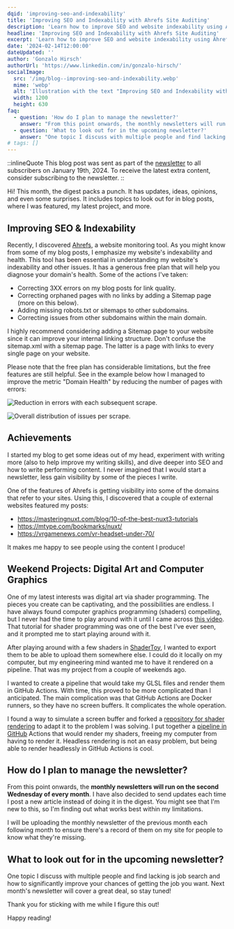 ```yaml
---
dqid: 'improving-seo-and-indexability'
title: 'Improving SEO and Indexability with Ahrefs Site Auditing'
description: 'Learn how to improve SEO and website indexability using Ahrefs for site auditing and website health monitoring. Follow these actions to boost your SEO score.'
headline: 'Improving SEO and Indexability with Ahrefs Site Auditing'
excerpt: 'Learn how to improve SEO and website indexability using Ahrefs for site auditing and website health monitoring. Follow these actions to boost your SEO score.'
date: '2024-02-14T12:00:00'
dateUpdated: ''
author: 'Gonzalo Hirsch'
authorUrl: 'https://www.linkedin.com/in/gonzalo-hirsch/'
socialImage:
  src: '/img/blog--improving-seo-and-indexability.webp'
  mime: 'webp'
  alt: 'Illustration with the text "Improving SEO and Indexability with Ahrefs Site Auditing"'
  width: 1200
  height: 630
faq:
  - question: 'How do I plan to manage the newsletter?'
    answer: "From this point onwards, the monthly newsletters will run on the second Wednesday of every month. I have also decided to send updates each time I post a new article instead of doing it in the digest. You might see that I'm new to this, so I'm finding out what works best within my limitations. I will be uploading the monthly newsletter of the previous month each following month to ensure there's a record of them on my site for people to know what they're missing."
  - question: 'What to look out for in the upcoming newsletter?'
    answer: "One topic I discuss with multiple people and find lacking is job search and how to significantly improve your chances of getting the job you want. Next month's newsletter will cover a great deal, so stay tuned!"
# tags: []
---
```


::inlineQuote
This blog post was sent as part of the [newsletter](/#signup) to all subscribers on January 19th, 2024. To receive the latest extra content, consider subscribing to the newsletter.
::

Hi! This month, the digest packs a punch. It has updates, ideas, opinions, and even some surprises. It includes topics to look out for in blog posts, where I was featured, my latest project, and more.

## Improving SEO & Indexability

Recently, I discovered [Ahrefs](https://ahrefs.com/), a website monitoring tool. As you might know from some of my blog posts, I emphasize my website's indexability and health. This tool has been essential in understanding my website's indexability and other issues. It has a generous free plan that will help you diagnose your domain's health. Some of the actions I've taken:

- Correcting 3XX errors on my blog posts for link quality.
- Correcting orphaned pages with no links by adding a Sitemap page (more on this below).
- Adding missing robots.txt or sitemaps to other subdomains.
- Correcting issues from other subdomains within the main domain.

I highly recommend considering adding a Sitemap page to your website since it can improve your internal linking structure. Don't confuse the sitemap.xml with a sitemap page. The latter is a page with links to every single page on your website.

Please note that the free plan has considerable limitations, but the free features are still helpful. See in the example below how I managed to improve the metric "Domain Health" by reducing the number of pages with errors:

![Reduction in errors with each subsequent scrape.](/img/blog--improving-seo-and-indexability-1.webp)

![Overall distribution of issues per scrape.](/img/blog--improving-seo-and-indexability-2.webp)

## Achievements

I started my blog to get some ideas out of my head, experiment with writing more (also to help improve my writing skills), and dive deeper into SEO and how to write performing content. I never imagined that I would start a newsletter, less gain visibility by some of the pieces I write.

One of the features of Ahrefs is getting visibility into some of the domains that refer to your sites. Using this, I discovered that a couple of external websites featured my posts:

- https://masteringnuxt.com/blog/10-of-the-best-nuxt3-tutorials
- https://mtype.com/bookmarks/nuxt/
- https://vrgamenews.com/vr-headset-under-70/

It makes me happy to see people using the content I produce!

## Weekend Projects: Digital Art and Computer Graphics

One of my latest interests was digital art via shader programming. The pieces you create can be captivating, and the possibilities are endless. I have always found computer graphics programming (shaders) compelling, but I never had the time to play around with it until I came across [this video](https://www.youtube.com/watch?v=f4s1h2YETNY). That tutorial for shader programming was one of the best I've ever seen, and it prompted me to start playing around with it.

After playing around with a few shaders in [ShaderToy](https://shadertoy.com/), I wanted to export them to be able to upload them somewhere else. I could do it locally on my computer, but my engineering mind wanted me to have it rendered on a pipeline. That was my project from a couple of weekends ago.

I wanted to create a pipeline that would take my GLSL files and render them in GitHub Actions. With time, this proved to be more complicated than I anticipated. The main complication was that GitHub Actions are Docker runners, so they have no screen buffers. It complicates the whole operation.

I found a way to simulate a screen buffer and forked a [repository for shader rendering](https://github.com/GonzaloHirsch/shadertoy-to-video) to adapt it to the problem I was solving. I put together a [pipeline in GitHub](https://github.com/GonzaloHirsch/shader-playground) Actions that would render my shaders, freeing my computer from having to render it. Headless rendering is not an easy problem, but being able to render headlessly in GitHub Actions is cool.

## How do I plan to manage the newsletter?

From this point onwards, the **monthly newsletters will run on the second Wednesday of every month**. I have also decided to send updates each time I post a new article instead of doing it in the digest. You might see that I'm new to this, so I'm finding out what works best within my limitations.

I will be uploading the monthly newsletter of the previous month each following month to ensure there's a record of them on my site for people to know what they're missing.

## What to look out for in the upcoming newsletter?

One topic I discuss with multiple people and find lacking is job search and how to significantly improve your chances of getting the job you want. Next month's newsletter will cover a great deal, so stay tuned!

Thank you for sticking with me while I figure this out!

Happy reading!
